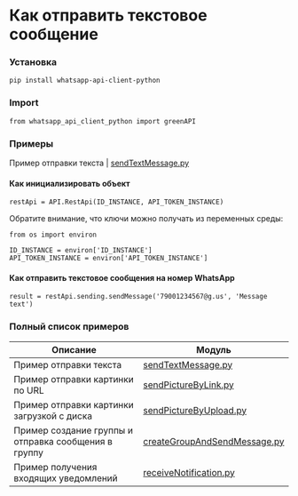 # Как отправить текстовое сообщение
### Установка
```
pip install whatsapp-api-client-python
```
### Import 
```
from whatsapp_api_client_python import greenAPI
```
### Примеры
Пример отправки текста | [sendTextMessage.py](https://github.com/green-api/whatsapp-api-client-python/blob/master/examples/sendTextMessage.py)

#### Как инициализировать объект

```
restApi = API.RestApi(ID_INSTANCE, API_TOKEN_INSTANCE)
```
Обратите внимание, что ключи можно получать из переменных среды:
```
from os import environ

ID_INSTANCE = environ['ID_INSTANCE']
API_TOKEN_INSTANCE = environ['API_TOKEN_INSTANCE']
```
#### Как отправить текстовое сообщения на номер WhatsApp

```
result = restApi.sending.sendMessage('79001234567@g.us', 'Message text')
```
### Полный список примеров

Описание |  Модуль
----- | ----- 
Пример отправки текста | [sendTextMessage.py](https://github.com/green-api/whatsapp-api-client-python/blob/master/examples/sendTextMessage.py)
Пример отправки картинки по URL | [sendPictureByLink.py](https://github.com/green-api/whatsapp-api-client-python/blob/master/examples/sendPictureByLink.py)
Пример отправки картинки загрузкой с диска | [sendPictureByUpload.py](https://github.com/green-api/whatsapp-api-client-python/blob/master/examples/sendPictureByUpload.py)
Пример создание группы и отправка сообщения в группу | [createGroupAndSendMessage.py](https://github.com/green-api/whatsapp-api-client-python/blob/master/examples/createGroupAndSendMessage.py)
Пример получения входящих уведомлений | [receiveNotification.py](https://github.com/green-api/whatsapp-api-client-python/blob/master/examples/receiveNotification.py)
